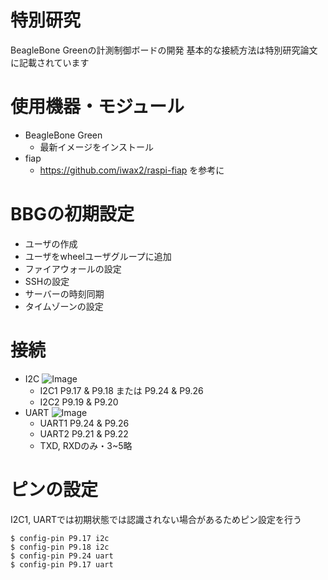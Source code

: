 # 特別研究
BeagleBone Greenの計測制御ボードの開発
基本的な接続方法は特別研究論文に記載されています

# 使用機器・モジュール
  - BeagleBone Green
    - 最新イメージをインストール
  - fiap
    - https://github.com/iwax2/raspi-fiap を参考に
   
# BBGの初期設定
  - ユーザの作成
  - ユーザをwheelユーザグループに追加
  - ファイアウォールの設定
  - SSHの設定
  - サーバーの時刻同期
  - タイムゾーンの設定

# 接続
  - I2C
![Image](https://github.com/user-attachments/assets/8573fbc2-2e66-4a90-9edd-a841507d7f1b)
    - I2C1 P9.17 & P9.18 または P9.24 & P9.26
    - I2C2 P9.19 & P9.20
  - UART
![Image](https://github.com/user-attachments/assets/9c072b58-f727-470a-a623-2a33974d212a)
    - UART1 P9.24 & P9.26
    - UART2 P9.21 & P9.22
    - TXD, RXDのみ・3~5略

# ピンの設定
I2C1, UARTでは初期状態では認識されない場合があるためピン設定を行う
```
$ config-pin P9.17 i2c
$ config-pin P9.18 i2c
$ config-pin P9.24 uart
$ config-pin P9.17 uart
```

